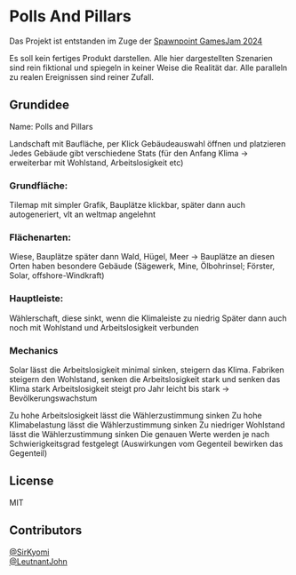 # Polls And Pillars

Das Projekt ist entstanden im Zuge der [Spawnpoint GamesJam 2024](https://institut-spawnpoint.de/events/game-jam-2024/)

Es soll kein fertiges Produkt darstellen. Alle hier dargestellten Szenarien sind rein fiktional und spiegeln in keiner Weise die Realität dar.
Alle paralleln zu realen Ereignissen sind reiner Zufall.

## Grundidee
Name: Polls and Pillars

Landschaft mit Baufläche, per Klick Gebäudeauswahl öffnen und platzieren
Jedes Gebäude gibt verschiedene Stats (für den Anfang Klima -> erweiterbar mit Wohlstand, Arbeitslosigkeit etc)

### Grundfläche: 
Tilemap mit simpler Grafik, Bauplätze klickbar,
später dann auch autogeneriert, vlt an weltmap angelehnt

### Flächenarten: 
Wiese, Bauplätze 
später dann Wald, Hügel, Meer -> Bauplätze an diesen Orten haben besondere Gebäude (Sägewerk, Mine, Ölbohrinsel; Förster, Solar, offshore-Windkraft)

### Hauptleiste: 
Wählerschaft, diese sinkt, wenn die Klimaleiste zu niedrig 
Später dann auch noch mit Wohlstand und Arbeitslosigkeit verbunden

### Mechanics
Solar lässt die Arbeitslosigkeit minimal sinken, steigern das Klima.
Fabriken steigern den Wohlstand, senken die Arbeitslosigkeit stark und senken das Klima stark
Arbeitslosigkeit steigt pro Jahr leicht bis stark -> Bevölkerungswachstum

Zu hohe Arbeitslosigkeit lässt die Wählerzustimmung sinken
Zu hohe Klimabelastung lässt die Wählerzustimmung sinken
Zu niedriger Wohlstand lässt die Wählerzustimmung sinken
Die genauen Werte werden je nach Schwierigkeitsgrad festgelegt
(Auswirkungen vom Gegenteil bewirken das Gegenteil)

## License

MIT

## Contributors

[@SirKyomi](https://github.com/SirKyomi) <br/>
[@LeutnantJohn](https://github.com/LeutnantJohn)

